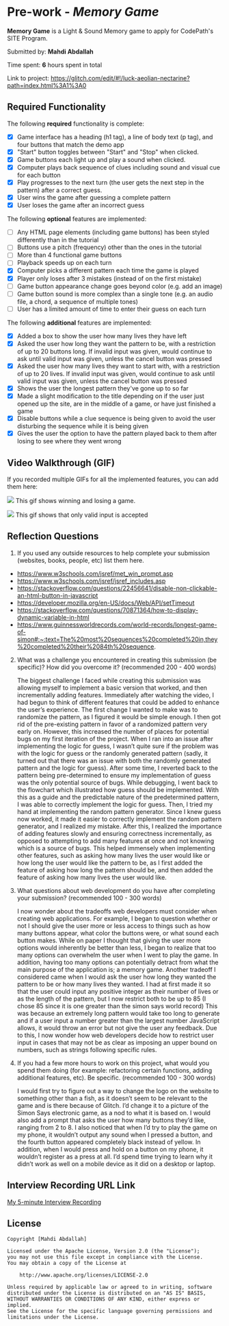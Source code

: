 # Pre-work - *Memory Game*

**Memory Game** is a Light & Sound Memory game to apply for CodePath's SITE Program.

Submitted by: **Mahdi Abdallah**

Time spent: **6** hours spent in total

Link to project: https://glitch.com/edit/#!/luck-aeolian-nectarine?path=index.html%3A1%3A0

## Required Functionality

The following **required** functionality is complete:

* [x] Game interface has a heading (h1 tag), a line of body text (p tag), and four buttons that match the demo app
* [x] "Start" button toggles between "Start" and "Stop" when clicked.
* [x] Game buttons each light up and play a sound when clicked.
* [x] Computer plays back sequence of clues including sound and visual cue for each button
* [x] Play progresses to the next turn (the user gets the next step in the pattern) after a correct guess.
* [x] User wins the game after guessing a complete pattern
* [x] User loses the game after an incorrect guess

The following **optional** features are implemented:

* [ ] Any HTML page elements (including game buttons) has been styled differently than in the tutorial
* [ ] Buttons use a pitch (frequency) other than the ones in the tutorial
* [ ] More than 4 functional game buttons
* [ ] Playback speeds up on each turn
* [x] Computer picks a different pattern each time the game is played
* [x] Player only loses after 3 mistakes (instead of on the first mistake)
* [ ] Game button appearance change goes beyond color (e.g. add an image)
* [ ] Game button sound is more complex than a single tone (e.g. an audio file, a chord, a sequence of multiple tones)
* [ ] User has a limited amount of time to enter their guess on each turn

The following **additional** features are implemented:

- [x] Added a box to show the user how many lives they have left
- [x] Asked the user how long they want the pattern to be, with a restriction of up to 20 buttons long. If invalid
  input was given, would continue to ask until valid input was given, unless the cancel button was pressed
- [x] Asked the user how many lives they want to start with, with a restriction of up to 20 lives. If invalid input
  was given, would continue to ask until valid input was given, unless the cancel button was pressed
- [x] Shows the user the longest pattern they've gone up to so far
- [x] Made a slight modification to the title depending on if the user just opened
  up the site, are in the middle of a game, or have just finished a game
- [x] Disable buttons while a clue sequence is being given to avoid the user
  disturbing the sequence while it is being given
- [x] Gives the user the option to have the pattern played back
  to them after losing to see where they went wrong

## Video Walkthrough (GIF)

If you recorded multiple GIFs for all the implemented features, you can add them here:

![](https://i.imgur.com/pLugBrO.gif)
This gif shows winning and losing a game.

![](https://i.imgur.com/p0Hcx2A.gif)
This gif shows that only valid input is accepted


## Reflection Questions
1. If you used any outside resources to help complete your submission (websites, books, people, etc) list them here.
- https://www.w3schools.com/jsref/met_win_prompt.asp
- https://www.w3schools.com/jsref/jsref_includes.asp
- https://stackoverflow.com/questions/22456641/disable-non-clickable-an-html-button-in-javascript
- https://developer.mozilla.org/en-US/docs/Web/API/setTimeout
- https://stackoverflow.com/questions/70871364/how-to-display-dynamic-variable-in-html
- https://www.guinnessworldrecords.com/world-records/longest-game-of-simon#:~:text=The%20most%20sequences%20completed%20in,they%20completed%20their%2084th%20sequence.

2. What was a challenge you encountered in creating this submission (be specific)? How did you overcome it? (recommended 200 - 400 words)

   The biggest challenge I faced while creating this submission was allowing myself to implement a basic version that worked, and then incrementally adding features. Immediately after watching the video, I had begun to think of different features that could be added to enhance the user’s experience. The first change I wanted to make was to randomize the pattern, as I figured it would be simple enough. I then got rid of the pre-existing pattern in favor of a randomized pattern very early on. However, this increased the number of places for potential bugs on my first iteration of the project. When I ran into an issue after implementing the logic for guess, I wasn’t quite sure if the problem was with the logic for guess or the randomly generated pattern (sadly, it turned out that there was an issue with both the randomly generated pattern and the logic for guess). After some time, I reverted back to the pattern being pre-determined to ensure my implementation of guess was the only potential source of bugs. While debugging, I went back to the flowchart which illustrated how guess should be implemented. With this as a guide and the predictable nature of the predetermined pattern, I was able to correctly implement the logic for guess. Then, I tried my hand at implementing the random pattern generator. Since I knew guess now worked, it made it easier to correctly implement the random pattern generator, and I realized my mistake. After this, I realized the importance of adding features slowly and ensuring correctness incrementally, as opposed to attempting to add many features at once and not knowing which is a source of bugs. This helped immensely when implementing other features, such as asking how many lives the user would like or how long the user would like the pattern to be, as I first added the feature of asking how long the pattern should be, and then added the feature of asking how many lives the user would like.


3. What questions about web development do you have after completing your submission? (recommended 100 - 300 words)

   I now wonder about the tradeoffs web developers must consider when creating web applications. For example, I began to question whether or not I should give the user more or less access to things such as how many buttons appear, what color the buttons were, or what sound each button makes. While on paper I thought that giving the user more options would inherently be better than less, I began to realize that too many options can overwhelm the user when I went to play the game. In addition, having too many options can potentially detract from what the main purpose of the application is; a memory game. Another tradeoff I considered came when I would ask the user how long they wanted the pattern to be or how many lives they wanted. I had at first made it so that the user could input any positive integer as their number of lives or as the length of the pattern, but I now restrict both to be up to 85 (I chose 85 since it is one greater than the simon says world record) This was because an extremely long pattern would take too long to generate and if a user input a number greater than the largest number JavaScript allows, it would throw an error but not give the user any feedback. Due to this, I now wonder how web developers decide how to restrict user input in cases that may not be as clear as imposing an upper bound on numbers, such as strings following specific rules.


4. If you had a few more hours to work on this project, what would you spend them doing (for example: refactoring certain functions, adding additional features, etc). Be specific. (recommended 100 - 300 words)

   I would first try to figure out a way to change the logo on the website to something other than a fish, as it doesn’t seem to be relevant to the game and is there because of Glitch. I’d change it to a picture of the Simon Says electronic game, as a nod to what it is based on. I would also add a prompt that asks the user how many buttons they’d like, ranging from 2 to 8. I also noticed that when I’d try to play the game on my phone, it wouldn’t output any sound when I pressed a button, and the fourth button appeared completely black instead of yellow. In addition, when I would press and hold on a button on my phone, it wouldn’t register as a press at all. I’d spend time trying to learn why it didn’t work as well on a mobile device as it did on a desktop or laptop.




## Interview Recording URL Link

[My 5-minute Interview Recording](https://mit.zoom.us/rec/play/oNtjLjH_UghY1iUaOIQBV_Zd64bP_gg3hgmVbFz5CuCGQuEc2qtXAlTnh-r4Zis48keQ_YQnoEZRkNMf.FaR3EefhqbaigcPK?startTime=1648408106000)


## License

    Copyright [Mahdi Abdallah]

    Licensed under the Apache License, Version 2.0 (the "License");
    you may not use this file except in compliance with the License.
    You may obtain a copy of the License at

        http://www.apache.org/licenses/LICENSE-2.0

    Unless required by applicable law or agreed to in writing, software
    distributed under the License is distributed on an "AS IS" BASIS,
    WITHOUT WARRANTIES OR CONDITIONS OF ANY KIND, either express or implied.
    See the License for the specific language governing permissions and
    limitations under the License.